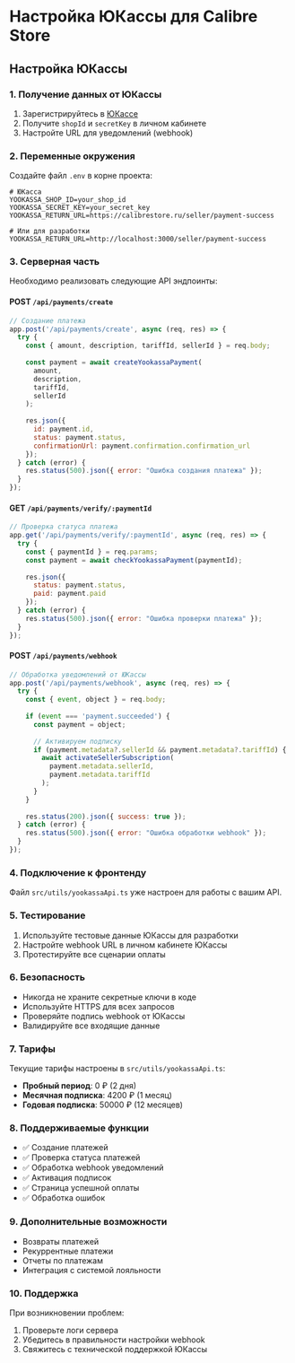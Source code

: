 # Настройка ЮКассы для Calibre Store

## Настройка ЮКассы

### 1. Получение данных от ЮКассы

1. Зарегистрируйтесь в [ЮКассе](https://yookassa.ru/)
2. Получите `shopId` и `secretKey` в личном кабинете
3. Настройте URL для уведомлений (webhook)

### 2. Переменные окружения

Создайте файл `.env` в корне проекта:

```env
# ЮКасса
YOOKASSA_SHOP_ID=your_shop_id
YOOKASSA_SECRET_KEY=your_secret_key
YOOKASSA_RETURN_URL=https://calibrestore.ru/seller/payment-success

# Или для разработки
YOOKASSA_RETURN_URL=http://localhost:3000/seller/payment-success
```

### 3. Серверная часть

Необходимо реализовать следующие API эндпоинты:

#### POST `/api/payments/create`

```javascript
// Создание платежа
app.post('/api/payments/create', async (req, res) => {
  try {
    const { amount, description, tariffId, sellerId } = req.body;
    
    const payment = await createYookassaPayment(
      amount,
      description,
      tariffId,
      sellerId
    );
    
    res.json({
      id: payment.id,
      status: payment.status,
      confirmationUrl: payment.confirmation.confirmation_url
    });
  } catch (error) {
    res.status(500).json({ error: "Ошибка создания платежа" });
  }
});
```

#### GET `/api/payments/verify/:paymentId`

```javascript
// Проверка статуса платежа
app.get('/api/payments/verify/:paymentId', async (req, res) => {
  try {
    const { paymentId } = req.params;
    const payment = await checkYookassaPayment(paymentId);
    
    res.json({
      status: payment.status,
      paid: payment.paid
    });
  } catch (error) {
    res.status(500).json({ error: "Ошибка проверки платежа" });
  }
});
```

#### POST `/api/payments/webhook`

```javascript
// Обработка уведомлений от ЮКассы
app.post('/api/payments/webhook', async (req, res) => {
  try {
    const { event, object } = req.body;
    
    if (event === 'payment.succeeded') {
      const payment = object;
      
      // Активируем подписку
      if (payment.metadata?.sellerId && payment.metadata?.tariffId) {
        await activateSellerSubscription(
          payment.metadata.sellerId,
          payment.metadata.tariffId
        );
      }
    }
    
    res.status(200).json({ success: true });
  } catch (error) {
    res.status(500).json({ error: "Ошибка обработки webhook" });
  }
});
```

### 4. Подключение к фронтенду

Файл `src/utils/yookassaApi.ts` уже настроен для работы с вашим API.

### 5. Тестирование

1. Используйте тестовые данные ЮКассы для разработки
2. Настройте webhook URL в личном кабинете ЮКассы
3. Протестируйте все сценарии оплаты

### 6. Безопасность

- Никогда не храните секретные ключи в коде
- Используйте HTTPS для всех запросов
- Проверяйте подпись webhook от ЮКассы
- Валидируйте все входящие данные

### 7. Тарифы

Текущие тарифы настроены в `src/utils/yookassaApi.ts`:

- **Пробный период**: 0 ₽ (2 дня)
- **Месячная подписка**: 4200 ₽ (1 месяц)
- **Годовая подписка**: 50000 ₽ (12 месяцев)

### 8. Поддерживаемые функции

- ✅ Создание платежей
- ✅ Проверка статуса платежей
- ✅ Обработка webhook уведомлений
- ✅ Активация подписок
- ✅ Страница успешной оплаты
- ✅ Обработка ошибок

### 9. Дополнительные возможности

- Возвраты платежей
- Рекуррентные платежи
- Отчеты по платежам
- Интеграция с системой лояльности

### 10. Поддержка

При возникновении проблем:

1. Проверьте логи сервера
2. Убедитесь в правильности настройки webhook
3. Свяжитесь с технической поддержкой ЮКассы